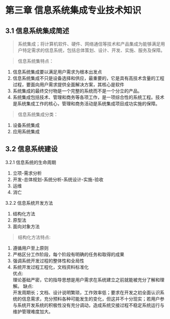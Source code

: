 # 第三章 信息系统集成专业技术知识
## 3.1 信息系统集成简述
> 系统集成；将计算机软件、硬件、网络通信等技术和产品集成为能够满足用户特定需求的信息系统，包括总体策划、设计、开发、实施、服务及保障。

> 信息系统集特点：
1. 信息系统集成要以满足用户需求为根本出发点
2. 信息系统集成不只是设备选择和供应，最重要的，它是具有高技术含量的工程过程，要面向用户需求提供全面解决方案，其核心是软件
3. 系统集成的最终交付物是一个完整的系统而不是一个分立的产品。
4. 系统集成包括技术、管理和商务等各项工作，是一项综合性的系统工程。技术是系统集成工作的核心，管理和商务活动是系统集成项目成功实施的保障。

> 信息系统集成分类：
1. 设备系统集成
2. 应用系统集成

## 3.2 信息系统建设
3.2.1 信息系统的生命周期
1. 立项-需求分析
2. 开发-总体规划-系统分析-系统设计-实施-验收
3. 运维
4. 消亡

 3.2.2 信息系统开发方法
 1. 结构化方法
 2. 原型法
 3. 面向对象方法

> 结构化方法特点:
1. 遵循用户至上原则
2. 严格区分工作阶段，每个阶段有明确的任务和取得的成果
3. 强调系统开发过程的整体性和全局性
4. 系统开发过程工程化，文档资料标准化<br>
优点:<br>
理论基础严密，它的指导思想是用户需求在系统建立之前就能被充分了解和理解。
缺点:<br>
开发周期长；文档、设计说明繁琐，工作效率低；要求在开发之初全面认识系统的信息需求，充分预料各种可能发生的变化，但这并不十分现实；若用户参与系统开发系统的积极性没有充分调动，造成系统交接过程不稳定系统运行与维护管理难度加大。
